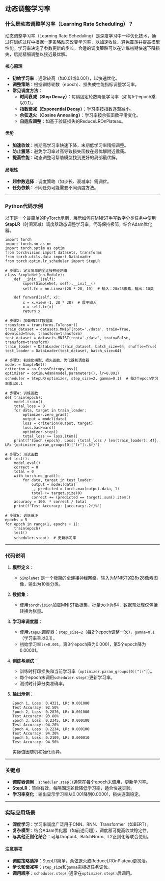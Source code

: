 ## 动态调整学习率
### 什么是动态调整学习率（Learning Rate Scheduling）？

动态调整学习率（Learning Rate Scheduling）是深度学习中一种优化技术，通过在训练过程中根据一定策略动态改变学习率，以加速收敛、避免震荡并提高模型性能。学习率决定了参数更新的步长，合适的调度策略可以在训练初期快速下降损失，后期精细调整以接近最优解。

#### 核心原理
- **初始学习率**：通常较高（如0.01或0.001），以快速优化。
- **调整策略**：根据训练轮数（epoch）、损失或性能指标调整学习率。
- **常见调度方法**：
  - **时间衰减（Step Decay）**：每隔固定轮数降低学习率（如每5个epoch乘以0.1）。
  - **指数衰减（Exponential Decay）**：学习率按指数逐渐减小。
  - **余弦退火（Cosine Annealing）**：学习率按余弦函数平滑变化。
  - **自适应调整**：如基于验证损失的ReduceLROnPlateau。

#### 优势
- **加速收敛**：初期高学习率快速下降，末期低学习率精细调整。
- **防止震荡**：避免学习率过高导致损失函数在最优解附近震荡。
- **提高性能**：动态调整可帮助模型找到更好的局部最优解。

#### 局限性
- **超参数选择**：调度策略（如步长、衰减率）需调优。
- **任务依赖**：不同任务可能需要不同调度方法。

---

### Python代码示例

以下是一个最简单的PyTorch示例，展示如何在MNIST手写数字分类任务中使用**StepLR**（时间衰减）调度器动态调整学习率。代码保持极简，结合Adam优化器。

```
import torch
import torch.nn as nn
import torch.optim as optim
from torchvision import datasets, transforms
from torch.utils.data import DataLoader
from torch.optim.lr_scheduler import StepLR

# 步骤1: 定义简单的全连接神经网络
class SimpleNet(nn.Module):
    def __init__(self):
        super(SimpleNet, self).__init__()
        self.fc = nn.Linear(28 * 28, 10)  # 输入：28x28像素，输出：10类
    
    def forward(self, x):
        x = x.view(-1, 28 * 28)  # 展平输入
        x = self.fc(x)
        return x

# 步骤2: 加载MNIST数据集
transform = transforms.ToTensor()
train_dataset = datasets.MNIST(root='./data', train=True, download=True, transform=transform)
test_dataset = datasets.MNIST(root='./data', train=False, transform=transform)
train_loader = DataLoader(train_dataset, batch_size=64, shuffle=True)
test_loader = DataLoader(test_dataset, batch_size=64)

# 步骤3: 初始化模型、损失函数、优化器和调度器
model = SimpleNet()
criterion = nn.CrossEntropyLoss()
optimizer = optim.Adam(model.parameters(), lr=0.001)
scheduler = StepLR(optimizer, step_size=2, gamma=0.1)  # 每2个epoch学习率乘以0.1

# 步骤4: 训练函数
def train(epoch):
    model.train()
    total_loss = 0
    for data, target in train_loader:
        optimizer.zero_grad()
        output = model(data)
        loss = criterion(output, target)
        loss.backward()
        optimizer.step()
        total_loss += loss.item()
    print(f'Epoch {epoch}, Loss: {total_loss / len(train_loader):.4f}, LR: {optimizer.param_groups[0]["lr"]:.6f}')

# 步骤5: 测试函数
def test():
    model.eval()
    correct = 0
    total = 0
    with torch.no_grad():
        for data, target in test_loader:
            output = model(data)
            _, predicted = torch.max(output.data, 1)
            total += target.size(0)
            correct += (predicted == target).sum().item()
    accuracy = 100. * correct / total
    print(f'Test Accuracy: {accuracy:.2f}%')

# 步骤6: 训练循环
epochs = 5
for epoch in range(1, epochs + 1):
    train(epoch)
    test()
    scheduler.step()  # 更新学习率
```

---

### 代码说明

1. **模型定义**：
   - `SimpleNet` 是一个极简的全连接神经网络，输入为MNIST的28x28像素图像，输出为10类分类。

2. **数据集**：
   - 使用`torchvision`加载MNIST数据集，批量大小为64，数据预处理仅包括转换为张量。

3. **学习率调度器**：
   - 使用`StepLR`调度器：`step_size=2`（每2个epoch调整一次），`gamma=0.1`（学习率乘以0.1）。
   - 初始学习率`lr=0.001`，第3个epoch降为0.0001，第5个epoch降为0.00001。

4. **训练与测试**：
   - 训练时打印损失和当前学习率（`optimizer.param_groups[0]["lr"]`）。
   - 每个epoch末调用`scheduler.step()`更新学习率。
   - 测试时计算分类准确率。

5. **输出示例**：
   ```
   Epoch 1, Loss: 0.4321, LR: 0.001000
   Test Accuracy: 92.50%
   Epoch 2, Loss: 0.2876, LR: 0.001000
   Test Accuracy: 93.80%
   Epoch 3, Loss: 0.2345, LR: 0.000100
   Test Accuracy: 94.20%
   Epoch 4, Loss: 0.2234, LR: 0.000100
   Test Accuracy: 94.30%
   Epoch 5, Loss: 0.2109, LR: 0.000010
   Test Accuracy: 94.50%
   ```
   实际值因随机初始化而异。

---

### 关键点
- **调度器调用**：`scheduler.step()`通常在每个epoch末调用，更新学习率。
- **StepLR**：简单有效，每隔固定轮数降低学习率，适合快速实验。
- **学习率变化**：输出显示学习率从0.001降到0.00001，损失逐渐稳定。

---

### 实际应用场景
- **深度学习**：学习率调度广泛用于CNN、RNN、Transformer（如BERT）。
- **复杂模型**：结合Adam优化器（如前述问题），调度器可提高收敛稳定性。
- **与其他正则化结合**：可与Dropout、BatchNorm、L2正则化等联合使用。

#### 注意事项
- **调度策略选择**：StepLR简单，余弦退火或ReduceLROnPlateau更灵活。
- **步长和衰减率**：`step_size`和`gamma`需根据任务调优。
- **调用顺序**：`scheduler.step()`通常在`optimizer.step()`后调用。


